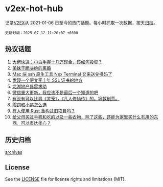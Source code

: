 # v2ex-hot-hub

 记录[V2EX](https://www.v2ex.com/)从 2021-01-06 日至今的热门话题。每小时抓取一次数据，按天[归档](archives)。

`更新时间：2025-07-12 11:20:07 +0800`

## 热议话题

1. [大佬快进：小白手握十几万现金，该如何投资？](https://www.v2ex.com/t/1144520)
1. [弟妹干脆决绝的离婚](https://www.v2ex.com/t/1144632)
1. [Mac 端 ssh 原生工具 Nex Terminal 又来送兑换码了](https://www.v2ex.com/t/1144523)
1. [发现一个便宜买 1 年 SSL 证书的地方](https://www.v2ex.com/t/1144542)
1. [龙湖地产暴雷求助](https://www.v2ex.com/t/1144595)
1. [微信重大更新，我应该不是最后一个知道的吧](https://www.v2ex.com/t/1144537)
1. [有没有可以比肩《灵笼》，《凡人修仙传》的，拯救剧荒。](https://www.v2ex.com/t/1144569)
1. [零跑和小鹏怎么选](https://www.v2ex.com/t/1144532)
1. [有人使用 Rust 重构过旧项目吗？](https://www.v2ex.com/t/1144592)
1. [给父母买过手机和吃的以及一些衣物，除了这些，还能为家里买什么有用的东西，可以表达孝心？](https://www.v2ex.com/t/1144571)

## 历史归档

[archives](archives)

## License

See the [LICENSE](LICENSE) file for license rights and limitations (MIT).
